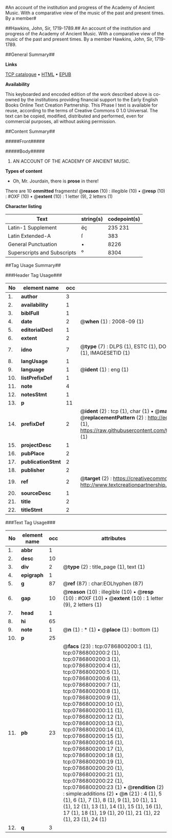 #An account of the institution and progress of the Academy of Ancient Music. With a comparative view of the music of the past and present times. By a member#

##Hawkins, John, Sir, 1719-1789.##
An account of the institution and progress of the Academy of Ancient Music. With a comparative view of the music of the past and present times. By a member
Hawkins, John, Sir, 1719-1789.

##General Summary##

**Links**

[TCP catalogue](http://www.ota.ox.ac.uk/tcp/)  • 
[HTML](http://tei.it.ox.ac.uk/tcp/Texts-HTML/free/004/004802067.html)  • 
[EPUB](http://tei.it.ox.ac.uk/tcp/Texts-EPUB/free/004/004802067.epub)

**Availability**

This keyboarded and encoded edition of the
	       work described above is co-owned by the institutions
	       providing financial support to the Early English Books
	       Online Text Creation Partnership. This Phase I text is
	       available for reuse, according to the terms of Creative
	       Commons 0 1.0 Universal. The text can be copied,
	       modified, distributed and performed, even for
	       commercial purposes, all without asking permission.


##Content Summary##

#####Front#####

#####Body#####

1. AN ACCOUNT OF THE ACADEMY OF ANCIENT MUSIC.

**Types of content**

  * Oh, Mr. Jourdain, there is **prose** in there!

There are 10 **ommitted** fragments! 
 @__reason__ (10) : illegible (10)  •  @__resp__ (10) : #OXF (10)  •  @__extent__ (10) : 1 letter (9), 2 letters (1)

**Character listing**


|Text|string(s)|codepoint(s)|
|---|---|---|
|Latin-1 Supplement|ëç|235 231|
|Latin Extended-A|ſ|383|
|General Punctuation|•|8226|
|Superscripts             and Subscripts|⁰|8304|

##Tag Usage Summary##

###Header Tag Usage###

|No|element name|occ|attributes|
|---|---|---|---|
|1.|__author__|3||
|2.|__availability__|1||
|3.|__biblFull__|1||
|4.|__date__|2| @__when__ (1) : 2008-09 (1)|
|5.|__editorialDecl__|1||
|6.|__extent__|2||
|7.|__idno__|7| @__type__ (7) : DLPS (1), ESTC (1), DOCNO (1), TCP (1), GALEDOCNO (1), CONTENTSET (1), IMAGESETID (1)|
|8.|__langUsage__|1||
|9.|__language__|1| @__ident__ (1) : eng (1)|
|10.|__listPrefixDef__|1||
|11.|__note__|4||
|12.|__notesStmt__|1||
|13.|__p__|11||
|14.|__prefixDef__|2| @__ident__ (2) : tcp (1), char (1)  •  @__matchPattern__ (2) : ([0-9\-]+):([0-9IVX]+) (1), (.+) (1)  •  @__replacementPattern__ (2) : http://eebo.chadwyck.com/downloadtiff?vid=$1&page=$2 (1), https://raw.githubusercontent.com/textcreationpartnership/Texts/master/tcpchars.xml#$1 (1)|
|15.|__projectDesc__|1||
|16.|__pubPlace__|2||
|17.|__publicationStmt__|2||
|18.|__publisher__|2||
|19.|__ref__|2| @__target__ (2) : https://creativecommons.org/publicdomain/zero/1.0/ (1), http://www.textcreationpartnership.org/docs/. (1)|
|20.|__sourceDesc__|1||
|21.|__title__|2||
|22.|__titleStmt__|2||


###Text Tag Usage###

|No|element name|occ|attributes|
|---|---|---|---|
|1.|__abbr__|1||
|2.|__desc__|10||
|3.|__div__|2| @__type__ (2) : title_page (1), text (1)|
|4.|__epigraph__|1||
|5.|__g__|87| @__ref__ (87) : char:EOLhyphen (87)|
|6.|__gap__|10| @__reason__ (10) : illegible (10)  •  @__resp__ (10) : #OXF (10)  •  @__extent__ (10) : 1 letter (9), 2 letters (1)|
|7.|__head__|1||
|8.|__hi__|65||
|9.|__note__|1| @__n__ (1) : * (1)  •  @__place__ (1) : bottom (1)|
|10.|__p__|25||
|11.|__pb__|23| @__facs__ (23) : tcp:0786800200:1 (1), tcp:0786800200:2 (1), tcp:0786800200:3 (1), tcp:0786800200:4 (1), tcp:0786800200:5 (1), tcp:0786800200:6 (1), tcp:0786800200:7 (1), tcp:0786800200:8 (1), tcp:0786800200:9 (1), tcp:0786800200:10 (1), tcp:0786800200:11 (1), tcp:0786800200:12 (1), tcp:0786800200:13 (1), tcp:0786800200:14 (1), tcp:0786800200:15 (1), tcp:0786800200:16 (1), tcp:0786800200:17 (1), tcp:0786800200:18 (1), tcp:0786800200:19 (1), tcp:0786800200:20 (1), tcp:0786800200:21 (1), tcp:0786800200:22 (1), tcp:0786800200:23 (1)  •  @__rendition__ (2) : simple:additions (2)  •  @__n__ (21) : 4 (1), 5 (1), 6 (1), 7 (1), 8 (1), 9 (1), 10 (1), 11 (1), 12 (1), 13 (1), 14 (1), 15 (1), 16 (1), 17 (1), 18 (1), 19 (1), 20 (1), 21 (1), 22 (1), 23 (1), 24 (1)|
|12.|__q__|3||
